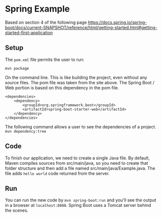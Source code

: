 # Spring Example

Based on section 4 of the following page
https://docs.spring.io/spring-boot/docs/current-SNAPSHOT/reference/html/getting-started.html#getting-started-first-application

## Setup
The `pom.xml` file permits the user to run:

```
mvn package
```

On the command line. This is like building the project, even without any source files. The pom file was taken from the site above. The Spring Boot / Web portion is based on this dependency in the pom file.

```
<dependencies>
    <dependency>
        <groupId>org.springframework.boot</groupId>
        <artifactId>spring-boot-starter-web</artifactId>
    </dependency>
</dependencies>
```

The following command allows a user to see the dependencies of a project. 
`mvn dependency:tree`

## Code
To finish our application, we need to create a single Java file. By default, Maven compiles sources from src/main/java, so you need to create that folder structure and then add a file named src/main/java/Example.java. The file adds `hello world` code returned from the server.

## Run
You can run the new code by `mvn spring-boot:run` and you'll see the output in a browser at `localhost:8080`. Spring Boot uses a Tomcat server behind the scenes.
